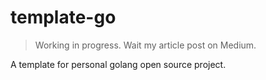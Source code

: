 # template-go

> Working in progress. Wait my article post on Medium.

A template for personal golang open source project.

